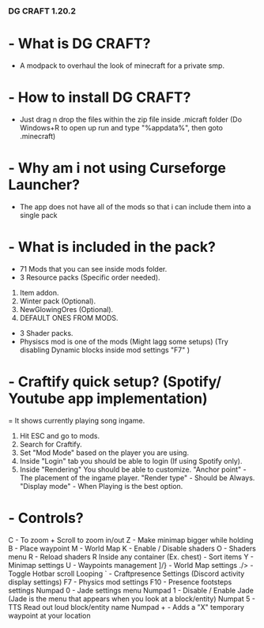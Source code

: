 ### DG CRAFT 1.20.2

# - What is DG CRAFT?

- A modpack to overhaul the look of minecraft for a private smp.

# - How to install DG CRAFT?

- Just drag n drop the files within the zip file inside .micraft folder
(Do Windows+R to open up run and type "%appdata%", then goto .minecraft)

# - Why am i not using Curseforge Launcher?

- The app does not have all of the mods so that i can include them into a single pack

# - What is included in the pack?

- 71 Mods that you can see inside mods folder.
- 3 Resource packs (Specific order needed).
1. Item addon.
2. Winter pack (Optional).
3. NewGlowingOres (Optional).
4. DEFAULT ONES FROM MODS.
- 3 Shader packs.
- Physiscs mod is one of the mods (Might lagg some setups)
(Try disabling Dynamic blocks inside mod settings "F7" )

# - Craftify quick setup? (Spotify/ Youtube app implementation)
 = It shows currently playing song ingame.

 1. Hit ESC and go to mods.
 2. Search for Craftify.
 3. Set "Mod Mode" based on the player you are using.
 4. Inside "Login" tab you should be able to login (If using Spotify only).
 5. Inside "Rendering" You should be able to customize.
    "Anchor point" - The placement of the ingame player.
    "Render type" - Should be Always.
    "Display mode" - When Playing is the best option.

# - Controls?
C - To zoom + Scroll to zoom in/out
Z - Make minimap bigger while holding
B - Place waypoint
M - World Map
K - Enable / Disable shaders
O - Shaders menu
R - Reload shaders
R Inside any container (Ex. chest) - Sort items
Y - Minimap settings
U - Waypoints management
]/} - World Map settings
./> - Toggle Hotbar scroll Looping
` - Craftpresence Settings (Discord activity display settings)
F7 - Physics mod settings
F10 - Presence footsteps settings
Numpad 0 - Jade settings menu
Numpad 1 - Disable / Enable Jade (Jade is the menu that appears when you look at a block/entity)
Numpat 5 - TTS Read out loud block/entity name
Numpad + - Adds a "X" temporary waypoint at your location
